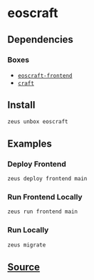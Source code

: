 
eoscraft
====================







## Dependencies
### Boxes
* [`eoscraft-frontend`](eoscraft-frontend.md)
* [`craft`](craft.md)




## Install
```bash
zeus unbox eoscraft
```
## Examples
### Deploy Frontend 
```bash
zeus deploy frontend main
```
### Run Frontend Locally 
```bash
zeus run frontend main
```
### Run Locally 
```bash
zeus migrate
```











## [Source](https://github.com/liquidapps-io/zeus-sdk/tree/master/boxes/groups/game/eoscraft)